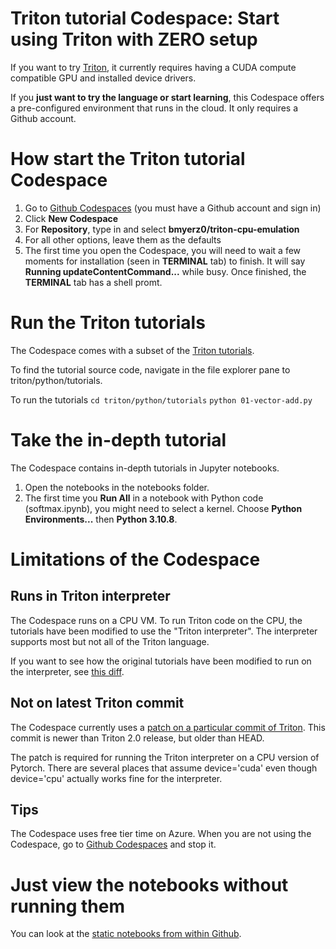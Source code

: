 # Triton tutorial Codespace: Start using Triton with ZERO setup

If you want to try [Triton](https://github.com/openai/triton), it currently requires having a CUDA compute compatible GPU and installed device drivers.

If you **just want to try the language or start learning**, this Codespace offers a pre-configured environment that runs in the cloud. It only requires a Github account.

# How start the Triton tutorial Codespace

1. Go to [Github Codespaces](https://github.com/codespaces) (you must have a Github account and sign in)
2. Click **New Codespace**
3. For **Repository**, type in and select **bmyerz0/triton-cpu-emulation**
4. For all other options, leave them as the defaults
5. The first time you open the Codespace, you will need to wait a few moments for installation (seen in **TERMINAL** tab) to finish. It will say **Running updateContentCommand...** while busy. Once finished, the **TERMINAL** tab has a shell promt.

# Run the Triton tutorials
The Codespace comes with a subset of the [Triton tutorials](https://triton-lang.org/main/getting-started/tutorials/index.html).

To find the tutorial source code, navigate in the file explorer pane to triton/python/tutorials.

To run the tutorials
`cd triton/python/tutorials`
`python 01-vector-add.py`

# Take the in-depth tutorial
The Codespace contains in-depth tutorials in Jupyter notebooks.

1. Open the notebooks in the notebooks folder.
2. The first time you **Run All** in a notebook with Python code (softmax.ipynb), you might need to select a kernel. Choose **Python Environments...** then **Python 3.10.8**.

# Limitations of the Codespace

## Runs in Triton interpreter
The Codespace runs on a CPU VM. To run Triton code on the CPU, the tutorials have been modified to use the "Triton interpreter". The interpreter supports most but not all of the Triton language.

If you want to see how the original tutorials have been modified to run on the interpreter, see [this diff](https://github.com/openai/triton/commit/38290abfea7a3c8c277baaa9d90e02847445ea46).

## Not on latest Triton commit

The Codespace currently uses a [patch on a particular commit of Triton](https://github.com/bmyerz0/triton/tree/dev/bmyerz0/codespaces-support-with-tutorials). This commit is newer than Triton 2.0 release, but older than HEAD.

The patch is required for running the Triton interpreter on a CPU version of Pytorch. There are several places that assume device='cuda' even though device='cpu' actually works fine for the interpreter.

## Tips

The Codespace uses free tier time on Azure.
When you are not using the Codespace, go to [Github Codespaces](https://github.com/codespaces) and stop it.

# Just view the notebooks without running them

You can look at the  [static notebooks from within Github](https://github.com/bmyerz0/triton-cpu-emulation/tree/main/notebooks).
